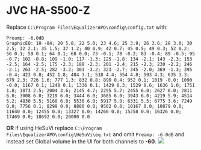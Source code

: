 # JVC HA-S500-Z
Replace `C:\Program Files\EqualizerAPO\config\config.txt` with:
```
Preamp: -6.0dB
GraphicEQ: 10 -84; 20 5.8; 22 5.0; 23 4.6; 25 3.9; 26 3.6; 28 3.0; 30 2.5; 32 2.1; 35 1.5; 37 1.2; 40 0.9; 42 0.7; 45 0.5; 49 0.3; 52 0.2; 56 0.1; 59 0.1; 64 0.1; 68 0.0; 73 -0.1; 78 -0.2; 83 -0.4; 89 -0.5; 95 -0.7; 102 -0.8; 109 -1.0; 117 -1.3; 125 -1.8; 134 -2.1; 143 -2.3; 153 -2.5; 164 -2.5; 175 -2.3; 188 -2.3; 201 -2.4; 215 -2.3; 230 -2.2; 246 -2.1; 263 -2.5; 282 -3.2; 301 -3.2; 323 -2.7; 345 -2.0; 369 -1.3; 395 -0.4; 423 0.8; 452 1.8; 484 3.1; 518 4.4; 554 4.8; 593 4.3; 635 3.3; 679 2.3; 726 1.6; 777 1.3; 832 0.8; 890 0.4; 952 0.1; 1019 -0.0; 1090 -0.0; 1167 0.1; 1248 0.1; 1336 0.1; 1429 0.3; 1529 0.6; 1636 1.0; 1751 1.8; 1873 2.5; 2004 3.6; 2145 4.7; 2295 5.7; 2455 6.0; 2627 6.0; 2811 6.0; 3008 6.0; 3219 6.0; 3444 6.0; 3685 6.0; 3943 6.0; 4219 5.9; 4514 5.2; 4830 5.5; 5168 6.0; 5530 6.0; 5917 5.9; 6331 5.5; 6775 3.6; 7249 0.0; 7756 0.1; 8299 0.0; 8880 0.0; 9502 0.0; 10167 0.0; 10879 0.0; 11640 0.0; 12455 0.0; 13327 0.0; 14260 0.0; 15258 0.0; 16326 0.0; 17469 0.0; 18692 0.0; 20000 0.0
```
**OR** if using HeSuVi replace `C:\Program Files\EqualizerAPO\config\HeSuVi\eq.txt` and omit `Preamp: -6.0dB` and instead set Global volume in the UI for both channels to **-60**.
![](https://raw.githubusercontent.com/jaakkopasanen/AutoEq/master/results/SBAF-Serious/innerfidelity/onear/JVC%20HA-S500-Z/JVC%20HA-S500-Z.png)